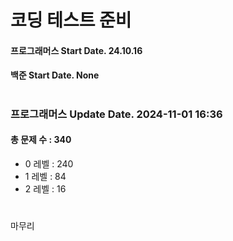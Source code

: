 # 코딩 테스트 준비

#### 프로그래머스 Start Date. 24.10.16
#### 백준 Start Date. None

# 
### 프로그래머스 Update Date. 2024-11-01 16:36
#### 총 문제 수 : 340
- 0 레벨 : 240
- 1 레벨 : 84
- 2 레벨 : 16

# 
마무리

# 
